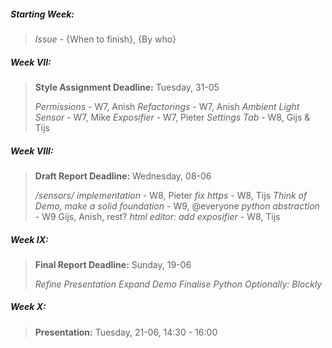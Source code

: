 ##### Starting Week:
> *Issue* - {When to finish}, {By who}

##### Week VII:
>**Style Assignment Deadline:** Tuesday, 31-05
>
> *Permissions* - W7, Anish
> *Refactorings* - W7, Anish
> *Ambient Light Sensor* - W7, Mike
> *Exposifier* - W7, Pieter
> *Settings Tab* - W8, Gijs & Tijs 

##### Week VIII:
> **Draft Report Deadline:** Wednesday, 08-06
>
> */sensors/ implementation* - W8, Pieter
> *fix https* - W8, Tijs
> *Think of Demo, make a solid foundation* - W9, @everyone
> *python abstraction* - W9 Gijs, Anish, rest?
> *html editor: add exposifier* - W8, Tijs

##### Week IX:
> **Final Report Deadline:** Sunday, 19-06
>
> *Refine Presentation*
> *Expand Demo*
> *Finalise Python*
> *Optionally: Blockly*

##### Week X:
> **Presentation:** Tuesday, 21-06, 14:30 - 16:00 